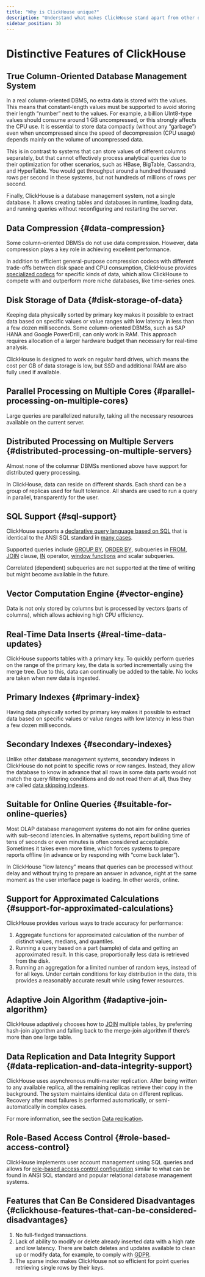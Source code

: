 ```yaml
---
title: "Why is ClickHouse unique?"
description: "Understand what makes ClickHouse stand apart from other database management systems."
sidebar_position: 30
---
```


# Distinctive Features of ClickHouse

## True Column-Oriented Database Management System

In a real column-oriented DBMS, no extra data is stored with the values. This means that constant-length values must be supported to avoid storing their length “number” next to the values. For example, a billion UInt8-type values should consume around 1 GB uncompressed, or this strongly affects the CPU use. It is essential to store data compactly (without any “garbage”) even when uncompressed since the speed of decompression (CPU usage) depends mainly on the volume of uncompressed data.

This is in contrast to systems that can store values of different columns separately, but that cannot effectively process analytical queries due to their optimization for other scenarios, such as HBase, BigTable, Cassandra, and HyperTable. You would get throughput around a hundred thousand rows per second in these systems, but not hundreds of millions of rows per second.

Finally, ClickHouse is a database management system, not a single database. It allows creating tables and databases in runtime, loading data, and running queries without reconfiguring and restarting the server.

## Data Compression {#data-compression}

Some column-oriented DBMSs do not use data compression. However, data compression plays a key role in achieving excellent performance.

In addition to efficient general-purpose compression codecs with different trade-offs between disk space and CPU consumption, ClickHouse provides [specialized codecs](/docs/en/sql-reference/statements/create/table.md#specialized-codecs) for specific kinds of data, which allow ClickHouse to compete with and outperform more niche databases, like time-series ones.

## Disk Storage of Data {#disk-storage-of-data}

Keeping data physically sorted by primary key makes it possible to extract data based on specific values or value ranges with low latency in less than a few dozen milliseconds. Some column-oriented DBMSs, such as SAP HANA and Google PowerDrill, can only work in RAM. This approach requires allocation of a larger hardware budget than necessary for real-time analysis.

ClickHouse is designed to work on regular hard drives, which means the cost per GB of data storage is low, but SSD and additional RAM are also fully used if available.

## Parallel Processing on Multiple Cores {#parallel-processing-on-multiple-cores}

Large queries are parallelized naturally, taking all the necessary resources available on the current server.

## Distributed Processing on Multiple Servers {#distributed-processing-on-multiple-servers}

Almost none of the columnar DBMSs mentioned above have support for distributed query processing.

In ClickHouse, data can reside on different shards. Each shard can be a group of replicas used for fault tolerance. All shards are used to run a query in parallel, transparently for the user.

## SQL Support {#sql-support}

ClickHouse supports a [declarative query language based on SQL](/en/sql-reference/) that is identical to the ANSI SQL standard in [many cases](../sql-reference/ansi.md).

Supported queries include [GROUP BY](../sql-reference/statements/select/group-by.md), [ORDER BY](../sql-reference/statements/select/order-by.md), subqueries in [FROM](../sql-reference/statements/select/from.md), [JOIN](../sql-reference/statements/select/join.md) clause, [IN](../sql-reference/operators/in.md) operator, [window functions](../sql-reference/window-functions/index.md) and scalar subqueries.

Correlated (dependent) subqueries are not supported at the time of writing but might become available in the future.

## Vector Computation Engine {#vector-engine}

Data is not only stored by columns but is processed by vectors (parts of columns), which allows achieving high CPU efficiency.

## Real-Time Data Inserts {#real-time-data-updates}

ClickHouse supports tables with a primary key. To quickly perform queries on the range of the primary key, the data is sorted incrementally using the merge tree. Due to this, data can continually be added to the table. No locks are taken when new data is ingested.

## Primary Indexes {#primary-index}

Having data physically sorted by primary key makes it possible to extract data based on specific values or value ranges with low latency in less than a few dozen milliseconds.

## Secondary Indexes {#secondary-indexes}

Unlike other database management systems, secondary indexes in ClickHouse do not point to specific rows or row ranges. Instead, they allow the database to know in advance that all rows in some data parts would not match the query filtering conditions and do not read them at all, thus they are called [data skipping indexes](../engines/table-engines/mergetree-family/mergetree.md#table_engine-mergetree-data_skipping-indexes).

## Suitable for Online Queries {#suitable-for-online-queries}

Most OLAP database management systems do not aim for online queries with sub-second latencies. In alternative systems, report building time of tens of seconds or even minutes is often considered acceptable. Sometimes it takes even more time, which forces systems to prepare reports offline (in advance or by responding with “come back later”).

In ClickHouse "low latency" means that queries can be processed without delay and without trying to prepare an answer in advance, right at the same moment as the user interface page is loading. In other words, online.

## Support for Approximated Calculations {#support-for-approximated-calculations}

ClickHouse provides various ways to trade accuracy for performance:

1.  Aggregate functions for approximated calculation of the number of distinct values, medians, and quantiles.
2.  Running a query based on a part (sample) of data and getting an approximated result. In this case, proportionally less data is retrieved from the disk.
3.  Running an aggregation for a limited number of random keys, instead of for all keys. Under certain conditions for key distribution in the data, this provides a reasonably accurate result while using fewer resources.

## Adaptive Join Algorithm {#adaptive-join-algorithm}

ClickHouse adaptively chooses how to [JOIN](../sql-reference/statements/select/join.md) multiple tables, by preferring hash-join algorithm and falling back to the merge-join algorithm if there’s more than one large table.

## Data Replication and Data Integrity Support {#data-replication-and-data-integrity-support}

ClickHouse uses asynchronous multi-master replication. After being written to any available replica, all the remaining replicas retrieve their copy in the background. The system maintains identical data on different replicas. Recovery after most failures is performed automatically, or semi-automatically in complex cases.

For more information, see the section [Data replication](../engines/table-engines/mergetree-family/replication.md).

## Role-Based Access Control {#role-based-access-control}

ClickHouse implements user account management using SQL queries and allows for [role-based access control configuration](/docs/en/guides/sre/user-management/index.md) similar to what can be found in ANSI SQL standard and popular relational database management systems.

## Features that Can Be Considered Disadvantages {#clickhouse-features-that-can-be-considered-disadvantages}

1.  No full-fledged transactions.
2.  Lack of ability to modify or delete already inserted data with a high rate and low latency. There are batch deletes and updates available to clean up or modify data, for example, to comply with [GDPR](https://gdpr-info.eu).
3.  The sparse index makes ClickHouse not so efficient for point queries retrieving single rows by their keys.
